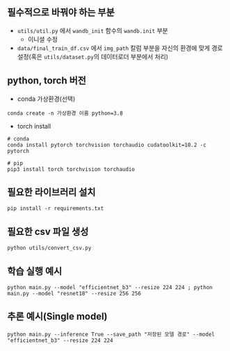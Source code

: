 ## 필수적으로 바꿔야 하는 부분


- `utils/util.py` 에서 `wandb_init` 함수의 `wandb.init` 부분
    - 이니셜 수정
- `data/final_train_df.csv` 에서 `img_path` 칼럼 부분을 자신의 환경에 맞게 경로 설정(혹은 `utils/dataset.py`의 데이터로더 부분에서 처리)


## python, torch 버전

- conda 가상환경(선택)

```
conda create -n 가상환경 이름 python=3.8
```

- torch install
```
# conda
conda install pytorch torchvision torchaudio cudatoolkit=10.2 -c pytorch
```

```
# pip
pip3 install torch torchvision torchaudio
```

## 필요한 라이브러리 설치

```
pip install -r requirements.txt
```

## 필요한 csv 파일 생성
```
python utils/convert_csv.py
```

## 학습 실행 예시
```
python main.py --model "efficientnet_b3" --resize 224 224 ; python main.py --model "resnet18" --resize 256 256
```

## 추론 예시(Single model)
```
python main.py --inference True --save_path "저장된 모델 경로" --model "efficientnet_b3" --resize 224 224
```
